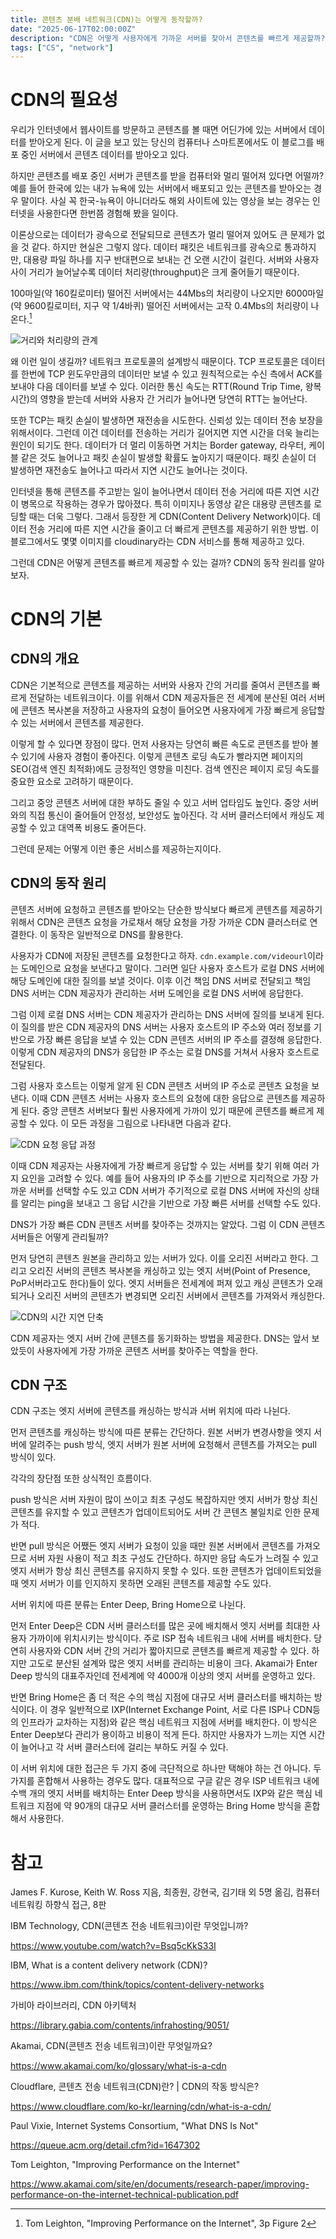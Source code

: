 ```yaml
---
title: 콘텐츠 분배 네트워크(CDN)는 어떻게 동작할까?
date: "2025-06-17T02:00:00Z"
description: "CDN은 어떻게 사용자에게 가까운 서버를 찾아서 콘텐츠를 빠르게 제공할까? CDN의 동작 원리를 알아보자."
tags: ["CS", "network"]
---
```


# CDN의 필요성

우리가 인터넷에서 웹사이트를 방문하고 콘텐츠를 볼 때면 어딘가에 있는 서버에서 데이터를 받아오게 된다. 이 글을 보고 있는 당신의 컴퓨터나 스마트폰에서도 이 블로그를 배포 중인 서버에서 콘텐츠 데이터를 받아오고 있다.

하지만 콘텐츠를 배포 중인 서버가 콘텐츠를 받을 컴퓨터와 멀리 떨어져 있다면 어떨까? 예를 들어 한국에 있는 내가 뉴욕에 있는 서버에서 배포되고 있는 콘텐츠를 받아오는 경우 말이다. 사실 꼭 한국-뉴욕이 아니더라도 해외 사이트에 있는 영상을 보는 경우는 인터넷을 사용한다면 한번쯤 경험해 봤을 일이다.

이론상으로는 데이터가 광속으로 전달되므로 콘텐츠가 멀리 떨어져 있어도 큰 문제가 없을 것 같다. 하지만 현실은 그렇지 않다. 데이터 패킷은 네트워크를 광속으로 통과하지만, 대용량 파일 하나를 지구 반대편으로 보내는 건 오랜 시간이 걸린다. 서버와 사용자 사이 거리가 늘어날수록 데이터 처리량(throughput)은 크게 줄어들기 때문이다.

100마일(약 160킬로미터) 떨어진 서버에서는 44Mbs의 처리량이 나오지만 6000마일(약 9600킬로미터, 지구 약 1/4바퀴) 떨어진 서버에서는 고작 0.4Mbs의 처리량이 나온다.[^1]

![거리와 처리량의 관계](./distance-and-throughput.png)

왜 이런 일이 생길까? 네트워크 프로토콜의 설계방식 때문이다. TCP 프로토콜은 데이터를 한번에 TCP 윈도우만큼의 데이터만 보낼 수 있고 원칙적으로는 수신 측에서 ACK를 보내야 다음 데이터를 보낼 수 있다. 이러한 통신 속도는 RTT(Round Trip Time, 왕복 시간)의 영향을 받는데 서버와 사용자 간 거리가 늘어나면 당연히 RTT는 늘어난다.

또한 TCP는 패킷 손실이 발생하면 재전송을 시도한다. 신뢰성 있는 데이터 전송 보장을 위해서이다. 그런데 이건 데이터를 전송하는 거리가 길어지면 지연 시간을 더욱 늘리는 원인이 되기도 한다. 데이터가 더 멀리 이동하면 거치는 Border gateway, 라우터, 케이블 같은 것도 늘어나고 패킷 손실이 발생할 확률도 높아지기 때문이다. 패킷 손실이 더 발생하면 재전송도 늘어나고 따라서 지연 시간도 늘어나는 것이다.

인터넷을 통해 콘텐츠를 주고받는 일이 늘어나면서 데이터 전송 거리에 따른 지연 시간이 병목으로 작용하는 경우가 많아졌다. 특히 이미지나 동영상 같은 대용량 콘텐츠를 로딩할 때는 더욱 그렇다. 그래서 등장한 게 CDN(Content Delivery Network)이다. 데이터 전송 거리에 따른 지연 시간을 줄이고 더 빠르게 콘텐츠를 제공하기 위한 방법. 이 블로그에서도 몇몇 이미지를 cloudinary라는 CDN 서비스를 통해 제공하고 있다.

그런데 CDN은 어떻게 콘텐츠를 빠르게 제공할 수 있는 걸까? CDN의 동작 원리를 알아보자.

# CDN의 기본

## CDN의 개요

CDN은 기본적으로 콘텐츠를 제공하는 서버와 사용자 간의 거리를 줄여서 콘텐츠를 빠르게 전달하는 네트워크이다. 이를 위해서 CDN 제공자들은 전 세계에 분산된 여러 서버에 콘텐츠 복사본을 저장하고 사용자의 요청이 들어오면 사용자에게 가장 빠르게 응답할 수 있는 서버에서 콘텐츠를 제공한다.

이렇게 할 수 있다면 장점이 많다. 먼저 사용자는 당연히 빠른 속도로 콘텐츠를 받아 볼 수 있기에 사용자 경험이 좋아진다. 이렇게 콘텐츠 로딩 속도가 빨라지면 페이지의 SEO(검색 엔진 최적화)에도 긍정적인 영향을 미친다. 검색 엔진은 페이지 로딩 속도를 중요한 요소로 고려하기 때문이다.

그리고 중앙 콘텐츠 서버에 대한 부하도 줄일 수 있고 서버 업타임도 높인다. 중앙 서버와의 직접 통신이 줄어들어 안정성, 보안성도 높아진다. 각 서버 클러스터에서 캐싱도 제공할 수 있고 대역폭 비용도 줄어든다.

그런데 문제는 어떻게 이런 좋은 서비스를 제공하는지이다.

## CDN의 동작 원리

콘텐츠 서버에 요청하고 콘텐츠를 받아오는 단순한 방식보다 빠르게 콘텐츠를 제공하기 위해서 CDN은 콘텐츠 요청을 가로채서 해당 요청을 가장 가까운 CDN 클러스터로 연결한다. 이 동작은 일반적으로 DNS를 활용한다.

사용자가 CDN에 저장된 콘텐츠를 요청한다고 하자. `cdn.example.com/videourl`이라는 도메인으로 요청을 보낸다고 말이다. 그러면 일단 사용자 호스트가 로컬 DNS 서버에 해당 도메인에 대한 질의를 보낼 것이다. 이후 이건 책임 DNS 서버로 전달되고 책임 DNS 서버는 CDN 제공자가 관리하는 서버 도메인을 로컬 DNS 서버에 응답한다.

그럼 이제 로컬 DNS 서버는 CDN 제공자가 관리하는 DNS 서버에 질의를 보내게 된다. 이 질의를 받은 CDN 제공자의 DNS 서버는 사용자 호스트의 IP 주소와 여러 정보를 기반으로 가장 빠른 응답을 보낼 수 있는 CDN 콘텐츠 서버의 IP 주소를 결정해 응답한다. 이렇게 CDN 제공자의 DNS가 응답한 IP 주소는 로컬 DNS를 거쳐서 사용자 호스트로 전달된다.

그럼 사용자 호스트는 이렇게 알게 된 CDN 콘텐츠 서버의 IP 주소로 콘텐츠 요청을 보낸다. 이때 CDN 콘텐츠 서버는 사용자 호스트의 요청에 대한 응답으로 콘텐츠를 제공하게 된다. 중앙 콘텐츠 서버보다 훨씬 사용자에게 가까이 있기 때문에 콘텐츠를 빠르게 제공할 수 있다. 이 모든 과정을 그림으로 나타내면 다음과 같다.

![CDN 요청 응답 과정](./cdn-request-response.png)

이때 CDN 제공자는 사용자에게 가장 빠르게 응답할 수 있는 서버를 찾기 위해 여러 가지 요인을 고려할 수 있다. 예를 들어 사용자의 IP 주소를 기반으로 지리적으로 가장 가까운 서버를 선택할 수도 있고 CDN 서버가 주기적으로 로컬 DNS 서버에 자신의 상태를 알리는 ping을 보내고 그 응답 시간을 기반으로 가장 빠른 서버를 선택할 수도 있다.

DNS가 가장 빠른 CDN 콘텐츠 서버를 찾아주는 것까지는 알았다. 그럼 이 CDN 콘텐츠 서버들은 어떻게 관리될까?

먼저 당연히 콘텐츠 원본을 관리하고 있는 서버가 있다. 이를 오리진 서버라고 한다. 그리고 오리진 서버의 콘텐츠 복사본을 캐싱하고 있는 엣지 서버(Point of Presence, PoP서버라고도 한다)들이 있다. 엣지 서버들은 전세계에 퍼져 있고 캐싱 콘텐츠가 오래되거나 오리진 서버의 콘텐츠가 변경되면 오리진 서버에서 콘텐츠를 가져와서 캐싱한다.

![CDN의 시간 지연 단축](./cdn-connection.png)

CDN 제공자는 엣지 서버 간에 콘텐츠를 동기화하는 방법을 제공한다. DNS는 앞서 보았듯이 사용자에게 가장 가까운 콘텐츠 서버를 찾아주는 역할을 한다.

## CDN 구조

CDN 구조는 엣지 서버에 콘텐츠를 캐싱하는 방식과 서버 위치에 따라 나뉜다.

먼저 콘텐츠를 캐싱하는 방식에 따른 분류는 간단하다. 원본 서버가 변경사항을 엣지 서버에 알려주는 push 방식, 엣지 서버가 원본 서버에 요청해서 콘텐츠를 가져오는 pull 방식이 있다.

각각의 장단점 또한 상식적인 흐름이다.

push 방식은 서버 자원이 많이 쓰이고 최초 구성도 복잡하지만 엣지 서버가 항상 최신 콘텐츠를 유지할 수 있고 콘텐츠가 업데이트되어도 서버 간 콘텐츠 불일치로 인한 문제가 적다.

반면 pull 방식은 어쨌든 엣지 서버가 요청이 있을 때만 원본 서버에서 콘텐츠를 가져오므로 서버 자원 사용이 적고 최초 구성도 간단하다. 하지만 응답 속도가 느려질 수 있고 엣지 서버가 항상 최신 콘텐츠를 유지하지 못할 수 있다. 또한 콘텐츠가 업데이트되었을 때 엣지 서버가 이를 인지하지 못하면 오래된 콘텐츠를 제공할 수도 있다.

서버 위치에 따른 분류는 Enter Deep, Bring Home으로 나뉜다.

먼저 Enter Deep은 CDN 서버 클러스터를 많은 곳에 배치해서 엣지 서버를 최대한 사용자 가까이에 위치시키는 방식이다. 주로 ISP 접속 네트워크 내에 서버를 배치한다. 당연히 사용자와 CDN 서버 간의 거리가 짧아지므로 콘텐츠를 빠르게 제공할 수 있다. 하지만 고도로 분산된 설계와 많은 엣지 서버를 관리하는 비용이 크다. Akamai가 Enter Deep 방식의 대표주자인데 전세계에 약 4000개 이상의 엣지 서버를 운영하고 있다.

반면 Bring Home은 좀 더 적은 수의 핵심 지점에 대규모 서버 클러스터를 배치하는 방식이다. 이 경우 일반적으로 IXP(Internet Exchange Point, 서로 다른 ISP나 CDN등의 인프라가 교차하는 지점)와 같은 핵심 네트워크 지점에 서버를 배치한다. 이 방식은 Enter Deep보다 관리가 용이하고 비용이 적게 든다. 하지만 사용자가 느끼는 지연 시간이 늘어나고 각 서버 클러스터에 걸리는 부하도 커질 수 있다.

이 서버 위치에 대한 접근은 두 가지 중에 극단적으로 하나만 택해야 하는 건 아니다. 두 가지를 혼합해서 사용하는 경우도 많다. 대표적으로 구글 같은 경우 ISP 네트워크 내에 수백 개의 엣지 서버를 배치하는 Enter Deep 방식을 사용하면서도 IXP와 같은 핵심 네트워크 지점에 약 90개의 대규모 서버 클러스터를 운영하는 Bring Home 방식을 혼합해서 사용한다.


# 참고

James F. Kurose, Keith W. Ross 지음, 최종원, 강현국, 김기태 외 5명 옮김, 컴퓨터 네트워킹 하향식 접근, 8판

IBM Technology, CDN(콘텐츠 전송 네트워크)이란 무엇입니까?

https://www.youtube.com/watch?v=Bsq5cKkS33I

IBM, What is a content delivery network (CDN)?

https://www.ibm.com/think/topics/content-delivery-networks

가비아 라이브러리, CDN 아키텍처

https://library.gabia.com/contents/infrahosting/9051/

Akamai, CDN(콘텐츠 전송 네트워크)이란 무엇일까요?

https://www.akamai.com/ko/glossary/what-is-a-cdn

Cloudflare, 콘텐츠 전송 네트워크(CDN)란? | CDN의 작동 방식은?

https://www.cloudflare.com/ko-kr/learning/cdn/what-is-a-cdn/

Paul Vixie, Internet Systems Consortium, "What DNS Is Not"

https://queue.acm.org/detail.cfm?id=1647302

Tom Leighton, "Improving Performance on the Internet"

https://www.akamai.com/site/en/documents/research-paper/improving-performance-on-the-internet-technical-publication.pdf

[^1]: Tom Leighton, "Improving Performance on the Internet", 3p Figure 2